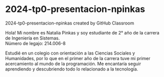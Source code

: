 # 2024-tp0-presentacion-npinkas
2024-tp0-presentacion-npinkas created by GitHub Classroom  

Hola! Mi nombre es Natalia Pinkas y soy estudiante de 2° año de la carrera de Ingeniería en Sistemas.  
Número de legajo: 214.006-8  

Estudié en un colegio con orientación a las Ciencias Sociales y Humanidades, por lo que en el primer año de la carrera tuve mi primer acercamiento al mundo de la programación. Me encantaría seguir aprendiendo y descubriendo todo lo relacionado a la tecnología.

